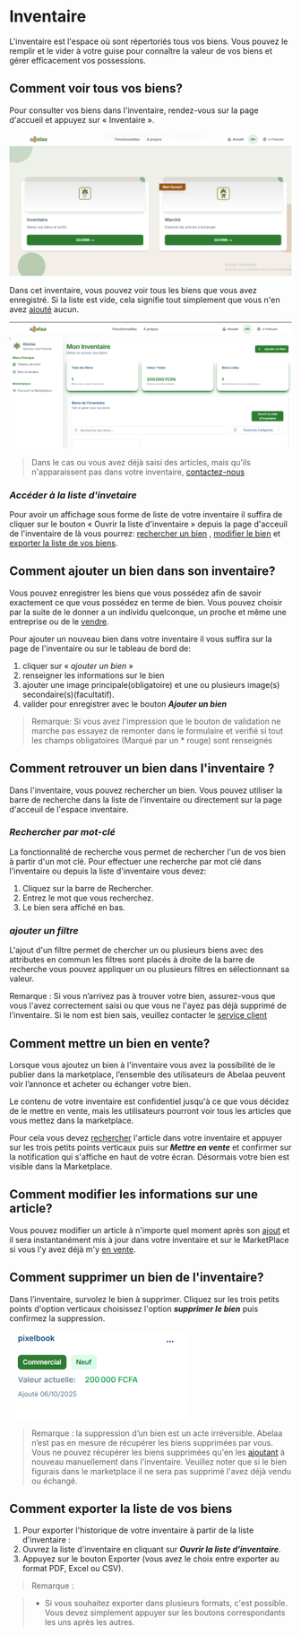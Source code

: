 # Inventaire

L'inventaire est l'espace où sont répertoriés tous vos biens. Vous pouvez le remplir et le vider à votre guise pour connaître la valeur de vos biens et gérer efficacement vos possessions.

## Comment voir tous vos biens?

Pour consulter vos biens dans l'inventaire, rendez-vous sur la page d'accueil et appuyez sur « Inventaire ».

![Alt text](../assets/img/accueil.png " Page d'acceuil")

Dans cet inventaire, vous pouvez voir tous les biens que vous avez enregistré. Si la liste est vide, cela signifie tout simplement que vous n'en avez [ajouté](#comment-ajouter-un-bien-dans-son-inventaire) aucun.

![Alt text](../assets/img/inventor.png " Page d'acceuil de l'inventaire")

> Dans le cas ou vous avez déjà saisi des articles, mais qu'ils n'apparaissent pas dans votre inventaire, [contactez-nous](https://wa.me/+237698778055)

### *Accéder à la liste d'invetaire*

Pour avoir un affichage sous forme de liste de votre inventaire il suffira de cliquer sur le bouton « Ouvrir la liste d'inventaire » depuis la page d'acceuil de l'inventaire de là vous pourrez: [rechercher un bien](#retrouver-un-bien-dans-linventaire) , [modifier le bien](#modifier-un-article) et [exporter la liste de vos biens](#exporter-la-liste-de-vos-biens).

## Comment ajouter un bien dans son inventaire?

Vous pouvez enregistrer les biens que vous possédez afin de savoir exactement ce que vous possédez en terme de bien.
Vous pouvez choisir par la suite de le donner a un individu quelconque, un proche et même une entreprise ou de le [vendre](#comment-mettre-un-bien-en-vente).

Pour ajouter un nouveau bien dans votre inventaire il vous suffira sur la page de l'inventaire ou sur le tableau de bord de:

1. cliquer sur « *ajouter un bien* »
2. renseigner  les informations sur le bien
3. ajouter une image principale(obligatoire) et une ou plusieurs image(s) secondaire(s)(facultatif).
4. valider pour enregistrer avec le bouton ***Ajouter un bien***

> Remarque: Si vous avez l'impression que le bouton de validation ne marche pas essayez de remonter dans le formulaire et verifié si tout les champs obligatoires (Marqué par un * rouge) sont renseignés


## Comment retrouver un bien dans l'inventaire ?

Dans l'inventaire, vous pouvez rechercher un bien. Vous pouvez utiliser la barre de recherche dans la liste de l'inventaire ou directement sur la page d'acceuil de l'espace inventaire.

### *Rechercher par mot-clé*

La fonctionnalité de recherche vous permet de rechercher l'un de vos bien à partir d'un mot clé. Pour effectuer une recherche par mot clé dans l'inventaire ou depuis la liste d'inventaire vous devez:

1. Cliquez sur la barre de Rechercher.
2. Entrez le mot que vous recherchez.
3. Le bien sera affiché en bas.


### *ajouter un filtre*

L'ajout d'un filtre permet de chercher un ou plusieurs biens avec des attributes en commun les filtres sont placés à droite de la barre de recherche vous pouvez appliquer un ou plusieurs filtres en sélectionnant sa valeur.

Remarque : Si vous n’arrivez pas à trouver votre bien, assurez-vous que vous l'avez correctement saisi ou que vous ne l'ayez pas déjà supprimé de l'inventaire. Si le nom est bien sais, veuillez contacter le [service client](https://wa.me/+237698778055)

## Comment mettre un bien en vente?

Lorsque vous ajoutez un bien à l'inventaire vous avez la possibilité de le publier dans la marketplace, l’ensemble des utilisateurs de Abelaa peuvent voir l’annonce et acheter ou échanger votre bien.

Le contenu de votre inventaire est confidentiel jusqu'à ce que vous décidez de le mettre en vente, mais les utilisateurs pourront voir tous les articles que vous mettez dans la marketplace.

Pour cela vous devez [rechercher](#comment-retrouver-un-bien-dans-linventaire) l'article dans votre inventaire et appuyer sur les trois petits points verticaux puis sur ***Mettre en vente*** et confirmer sur la notification qui s'affiche en haut de votre écran. Désormais votre bien est visible dans la Marketplace.

## Comment modifier les informations sur une article?

Vous pouvez modifier un article à n'importe quel moment après son [ajout](#comment-ajouter-un-bien-dans-son-inventaire) et il sera instantanément mis à jour dans votre inventaire et sur le MarketPlace si vous l'y avez déjà m'y [en vente](#comment-mettre-un-bien-en-vente). 

## Comment supprimer un bien de l'inventaire?

Dans l’inventaire, survolez le bien à supprimer.
Cliquez sur les trois petits points d'option verticaux choisissez l'option ***supprimer le bien*** puis confirmez la suppression.

![alt text](../assets/img/item.png)

> Remarque : la suppression d’un bien est un acte irréversible. Abelaa n’est pas en mesure de récupérer les biens supprimées par vous. Vous ne pouvez récupérer les biens supprimées qu'en les [ajoutant](#comment-ajouter-un-bien-dans-son-inventaire) à nouveau manuellement dans l'inventaire. Veuillez noter que si le bien figurais dans le marketplace il ne sera pas supprimé l'avez déjà vendu ou échangé.

## Comment exporter la liste de vos biens

1. Pour exporter l'historique de votre inventaire à partir de la liste d'inventaire :
2. Ouvrez la liste d'inventaire en cliquant sur ***Ouvrir la liste d'inventaire***.
3. Appuyez sur le bouton Exporter (vous avez le choix entre exporter au format PDF, Excel ou CSV).

> Remarque :

> - Si vous souhaitez exporter dans plusieurs formats, c'est possible. Vous devez simplement appuyer sur les boutons correspondants les uns après les autres.